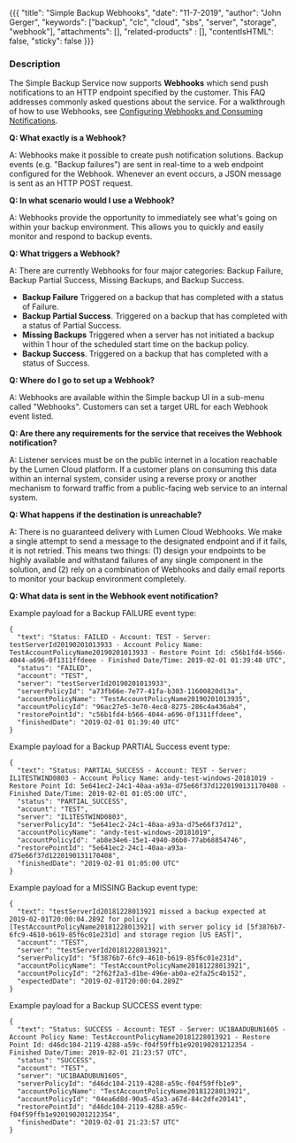 {{{
  "title": "Simple Backup Webhooks",
  "date": "11-7-2019",
  "author": "John Gerger",
  "keywords": ["backup", "clc", "cloud", "sbs", "server", "storage", "webhook"],
  "attachments": [],
  "related-products" : [],
  "contentIsHTML": false,
  "sticky": false
}}}

### Description
The Simple Backup Service now supports **Webhooks** which send push notifications to an HTTP endpoint specified by the customer. This FAQ addresses commonly asked questions about the service. For a walkthrough of how to use Webhooks, see [Configuring Webhooks and Consuming Notifications](https://www.ctl.io/api-docs/v2/#webhooks-configuring-webhooks-and-consuming-notifications).

**Q: What exactly is a Webhook?**

A: Webhooks make it possible to create push notification solutions. Backup events (e.g. "Backup failures") are sent in real-time to a web endpoint configured for the Webhook. Whenever an event occurs, a JSON message is sent as an HTTP POST request.

**Q: In what scenario would I use a Webhook?**

A: Webhooks provide the opportunity to immediately see what's going on within your backup environment. This allows you to quickly and easily monitor and respond to backup events.

**Q: What triggers a Webhook?**

A: There are currently Webhooks for four major categories: Backup Failure, Backup Partial Success, Missing Backups, and Backup Success.

- **Backup Failure** Triggered on a backup that has completed with a status of Failure.
- **Backup Partial Success**. Triggered on a backup that has completed with a status of Partial Success.
- **Missing Backups** Triggered when a server has not initiated a backup within 1 hour of the scheduled start time on the backup policy.
- **Backup Success**. Triggered on a backup that has completed with a status of Success.

**Q: Where do I go to set up a Webhook?**

A: Webhooks are available within the Simple backup UI in a sub-menu called "Webhooks". Customers can set a target URL for each Webhook event listed.

**Q: Are there any requirements for the service that receives the Webhook notification?**

A: Listener services must be on the public internet in a location reachable by the Lumen Cloud platform. If a customer plans on consuming this data within an internal system, consider using a reverse proxy or another mechanism to forward traffic from a public-facing web service to an internal system.

**Q: What happens if the destination is unreachable?**

A: There is no guaranteed delivery with Lumen Cloud Webhooks. We make a single attempt to send a message to the designated endpoint and if it fails, it is not retried. This means two things: (1) design your endpoints to be highly available and withstand failures of any single component in the solution, and (2) rely on a combination of Webhooks and daily email reports to monitor your backup environment completely.

**Q: What data is sent in the Webhook event notification?**

Example payload for a Backup FAILURE event type:
```
{
  "text": "Status: FAILED - Account: TEST - Server: testServerId20190201013933 - Account Policy Name: TestAccountPolicyName20190201013933 - Restore Point Id: c56b1fd4-b566-4044-a696-0f1311ffdeee - Finished Date/Time: 2019-02-01 01:39:40 UTC",
  "status": "FAILED",
  "account": "TEST",
  "server": "testServerId20190201013933",
  "serverPolicyId": "a73fb66e-7e77-41fa-b303-11600820d13a",
  "accountPolicyName": "TestAccountPolicyName20190201013935",
  "accountPolicyId": "96ac27e5-3e70-4ec8-8275-286c4a436ab4",
  "restorePointId": "c56b1fd4-b566-4044-a696-0f1311ffdeee",
  "finishedDate": "2019-02-01 01:39:40 UTC"
}
```

Example payload for a Backup PARTIAL Success event type:
```
{
  "text": "Status: PARTIAL_SUCCESS - Account: TEST - Server: IL1TESTWIND0803 - Account Policy Name: andy-test-windows-20181019 - Restore Point Id: 5e641ec2-24c1-40aa-a93a-d75e66f37d1220190131170408 - Finished Date/Time: 2019-02-01 01:05:00 UTC",
  "status": "PARTIAL_SUCCESS",
  "account": "TEST",
  "server": "IL1TESTWIND0803",
  "serverPolicyId": "5e641ec2-24c1-40aa-a93a-d75e66f37d12",
  "accountPolicyName": "andy-test-windows-20181019",
  "accountPolicyId": "ab8e34e6-15e1-4940-86b0-77ab68854746",
  "restorePointId": "5e641ec2-24c1-40aa-a93a-d75e66f37d1220190131170408",
  "finishedDate": "2019-02-01 01:05:00 UTC"
}
```

Example payload for a MISSING Backup event type:
```
{
  "text": "testServerId20181228013921 missed a backup expected at 2019-02-01T20:00:04.289Z for policy [TestAccountPolicyName20181228013921] with server policy id [5f3876b7-6fc9-4610-b619-85f6c01e231d] and storage region [US EAST]",
  "account": "TEST",
  "server": "testServerId20181228013921",
  "serverPolicyId": "5f3876b7-6fc9-4610-b619-85f6c01e231d",
  "accountPolicyName": "TestAccountPolicyName20181228013921",
  "accountPolicyId": "2f62f2a3-d1be-496e-ab0a-e2fa25c4b152",
  "expectedDate": "2019-02-01T20:00:04.289Z"
}
```

Example payload for a Backup SUCCESS event type:
```
{
  "text": "Status: SUCCESS - Account: TEST - Server: UC1BAADUBUN1605 - Account Policy Name: TestAccountPolicyName20181228013921 - Restore Point Id: d46dc104-2119-4288-a59c-f04f59ffb1e920190201212354 - Finished Date/Time: 2019-02-01 21:23:57 UTC",
  "status": "SUCCESS",
  "account": "TEST",
  "server": "UC1BAADUBUN1605",
  "serverPolicyId": "d46dc104-2119-4288-a59c-f04f59ffb1e9",
  "accountPolicyName": "TestAccountPolicyName20181228013921",
  "accountPolicyId": "04ea6d8d-90a5-45a3-a67d-84c2dfe20141",
  "restorePointId": "d46dc104-2119-4288-a59c-f04f59ffb1e920190201212354",
  "finishedDate": "2019-02-01 21:23:57 UTC"
}
```

